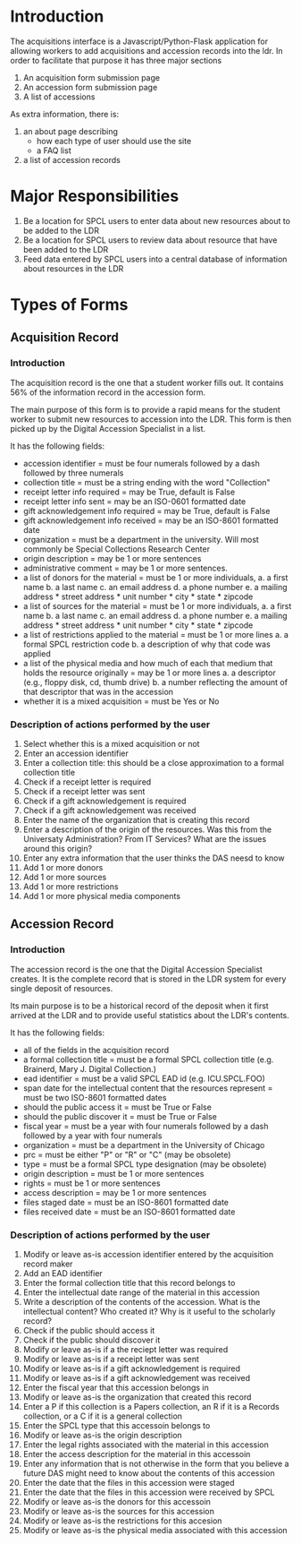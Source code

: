 # Introduction

The acquisitions interface is a Javascript/Python-Flask application for allowing workers to add acquisitions and accession records into the ldr. In order to facilitate that purpose it has three major sections

1. An acquisition form submission page
2. An accession form submission page
3. A list of accessions

As extra information, there is:

1. an about page describing
    - how each type of user should use the site
    - a FAQ list
2. a list of accession records

# Major Responsibilities

1. Be a location for SPCL users to enter data about new resources about to be added to the LDR
2. Be a location for SPCL users to review data about resource that have been added to the LDR
3. Feed data entered by SPCL users into a central database of information about resources in the LDR


# Types of Forms

## Acquisition Record

### Introduction

The acquisition record is the one that a student worker fills out. It contains 56% of the information record in the accession form.

The main purpose of this form is to provide a rapid means for the student worker to submit new resources to accession into the LDR. This form is then picked up by the Digital Accession Specialist in a list.

It has the following fields:

* accession identifier = must be four numerals followed by a dash followed by three numerals
* collection title = must be a string ending with the word "Collection"
* receipt letter info required = may be True, default is False
* receipt letter info sent = may be an ISO-0601 formatted date
* gift acknowledgement info required = may be True, default is False
* gift acknowledgement info received = may be an ISO-8601 formatted date
* organization = must be a department in the university. Will most commonly be Special Collections Research Center
* origin description = may be 1 or more sentences
* administrative comment = may be 1 or more sentences.
* a list of donors for the material = must be 1 or more individuals,
    a. a first name
    b. a last name
    c. an email address
    d. a phone number
    e. a mailing address
        * street address
        * unit number
        * city
        * state
        * zipcode
* a list of sources for the material = must be 1 or more individuals,
    a. a first name
    b. a last name
    c. an email address
    d. a phone number
    e. a mailing address
        * street address
        * unit number
        * city
        * state
        * zipcode
* a list of restrictions applied to the material = must be 1 or more lines
    a. a formal SPCL restriction code
    b. a description of why that code was applied
* a list of the physical media and how much of each that medium that holds the resource originally = may be 1 or more lines
    a. a descriptor (e.g., floppy disk, cd, thumb drive)
    b. a number reflecting the amount of that descriptor that was in the accession
* whether it is a mixed acquisition = must be Yes or No

### Description of actions performed by the user

1. Select whether this is a mixed acquisition or not
2. Enter an accession identifier
3. Enter a collection title: this should be a close approximation to a formal collection title
4. Check if a receipt letter is required
5. Check if a receipt letter was sent
6. Check if a gift acknowledgement is required
7. Check if a gift acknowledgement was received
8. Enter the name of the organization that is creating this record
9. Enter a description of the origin of the resources. Was this from the Universaty Administration? From IT Services? What are the issues around this origin?
10. Enter any extra information that the user thinks the DAS neesd to know
11. Add 1 or more donors
12. Add 1 or more sources
13. Add 1 or more restrictions
14. Add 1 or more physical media components

## Accession Record

### Introduction

The accession record is the one that the Digital Accession Specialist creates. It is the complete record that is stored in the LDR system for every single deposit of resources.

Its main purpose is to be a historical record of the deposit when it first arrived at the LDR and to provide useful statistics about the LDR's contents.

It has the following fields:

* all of the fields in the acquisition record
* a formal collection title = must be a formal SPCL collection title (e.g. Brainerd, Mary J. Digital Collection.)
* ead identifier = must be a valid SPCL EAD id (e.g. ICU.SPCL.FOO)
* span date for the intellectual content that the resources represent = must be two ISO-8601 formatted dates
* should the public access it = must be True or False
* should the public discover it = must be True or False
* fiscal year = must be a year with four numerals followed by a dash followed by a year with four numerals
* organization = must be a department in the University of Chicago
* prc = must be either "P" or "R" or "C" (may be obsolete)
* type = must be a formal SPCL type designation (may be obsolete)
* origin description = must be 1 or more sentences
* rights = must be 1 or more sentences
* access description = may be 1 or more sentences
* files staged date = must be an ISO-8601 formatted date
* files received date = must be an ISO-8601 formatted date

### Description of actions performed by the user

1. Modify or leave as-is accession identifier entered by the acquisition record maker
2. Add an EAD identifier
3. Enter the formal collection title that this record belongs to
4. Enter the intellectual date range of the material in this accession
5. Write a description of the contents of the accession. What is the intellectual content? Who created it? Why is it useful to the scholarly record?
6. Check if the public should access it
7. Check if the public should discover it
8. Modify or leave as-is if a the reciept letter was required
9. Modify or leave as-is if a receipt letter was sent
10. Modify or leave as-is if a gift acknowledgement is required
11. Modify or leave as-is if a gift acknowledgement was received
12. Enter the fiscal year that this accession belongs in
13. Modify or leave as-is the organization that created this record
14. Enter a P if this collection is a Papers collection, an R if it is a Records collection, or a C if it is a general collection
15. Enter the SPCL type that this accessoin belongs to
16. Modify or leave as-is the origin description
17. Enter the legal rights associated with the material in this accession
18. Enter the access description for the material in this accessoin
18. Enter any information that is not otherwise in the form that you believe a future DAS might need to know about the contents of this accession
19. Enter the date that the files in this accession were staged
20. Enter the date that the files in this accession were received by SPCL
21. Modify or leave as-is the donors for this accessoin
22. Modify or leave as-is the sources for this accession
23. Modify or leave as-is the restrictions for this accesion
24. Modify or leave as-is the physical media associated with this accession
